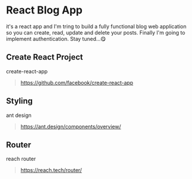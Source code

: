 # React Blog App
it's a react app and I'm tring to build a fully functional blog web application so you can create, read, update and delete your posts. Finally I'm going to implement authentication. Stay tuned...😋

## Create React Project
create-react-app
> https://github.com/facebook/create-react-app

## Styling
ant design
> https://ant.design/components/overview/

## Router
reach router
> https://reach.tech/router/
